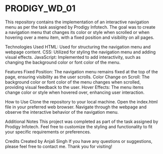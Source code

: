 # PRODIGY_WD_01

This repository contains the implementation of an interactive navigation menu as per the task assigned by Prodigy Infotech. The goal was to create a navigation menu that changes its color or style when scrolled or when hovering over a menu item, with a fixed position and visibility on all pages.

 Technologies Used
HTML: Used for structuring the navigation menu and webpage content.
CSS: Utilized for styling the navigation menu and adding visual effects.
JavaScript: Implemented to add interactivity, such as changing the background color or font color of the menu.
 
 Features
Fixed Position: The navigation menu remains fixed at the top of the page, ensuring visibility as the user scrolls.
Color Change on Scroll: The background color or font color of the menu changes when scrolled, providing visual feedback to the user.
Hover Effects: The menu items change color or style when hovered over, enhancing user interaction.
 
 How to Use
Clone the repository to your local machine.
Open the index.html file in your preferred web browser.
Navigate through the webpage and observe the interactive behavior of the navigation menu.

 Additional Notes
This project was completed as part of the task assigned by Prodigy Infotech.
Feel free to customize the styling and functionality to fit your specific requirements or preferences.
 
 Credits
Created by Anjali Singh
If you have any questions or suggestions, please feel free to contact me. Thank you for visiting!
